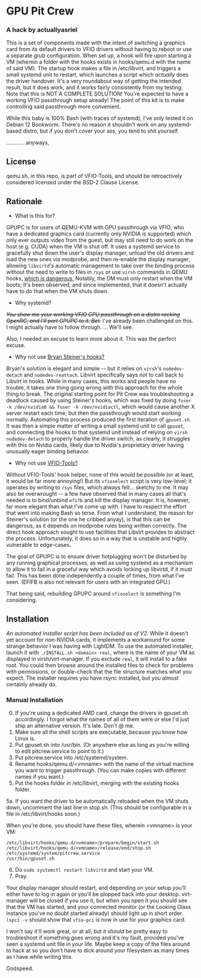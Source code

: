 # GPU Pit Crew 
### A hack by actuallyasriel

This is a set of components made with the intent of switching a graphics card from its default drivers to VFIO drivers without having to reboot or use a separate grub configuration. When set up, a hook will fire upon starting a VM (wherein a folder with the hooks exists in hooks/qemu.d with the name of said VM). The startup hook makes a file in /etc/libvirt, and triggers a small systemd unit to restart, which launches a script which *actually* does the driver handover.
It's a very roundabout way of getting the intended result, but it does work, and it works fairly consistently from my testing.
Note that this is NOT A COMPLETE SOLUTION! You're expected to have a working VFIO passthrough setup already! The point of this kit is to make controlling said passthrough more convenient.

While this baby is 100% Bash (with traces of systemd), I've only tested it on Debian 12 Bookworm. There's no reason it shouldn't work on any systemd-based distro, but if you don't cover your ass, you tend to shit yourself.

.............anyways,

## License
qemu.sh, in this repo, is part of VFIO-Tools, and should be retroactively considered licensed under the BSD-2 Clause License.

## Rationale
- What is this for?

GPUPC is for users of QEMU-KVM with GPU passthrough via VFIO, who have a dedicated graphics card (currently only NVIDIA is supported) which only ever outputs video from the guest, but may still need to do work on the host (e.g. CUDA) when the VM is shut off. It uses a systemd service to gracefully shut down the user's display manager, unload the old drivers and load the new ones via modprobe, and then re-enable the display manager, allowing `libvirtd`'s automatic management to take over the binding process without the need to write to files in `/sys` or use `virsh` commands in QEMU hooks, [which is dangerous.](https://www.libvirt.org/hooks.html#calling-libvirt-functions-from-within-a-hook-script) Notably, the DM must only restart when the VM boots; it's been observed, and since implemented, that it doesn't actually have to do that when the VM shuts down.

- Why systemd?

~~*You show me your working VFIO GPU passthrough on a distro rocking OpenRC, and I'll port GPUPC to it. Bet.*~~ I've already been challenged on this. I might actually have to follow through. ... We'll see.

Also, I needed an excuse to learn more about it. This was the perfect excuse. 

- Why not use [Bryan Steiner's hooks?](https://github.com/bryansteiner/gpu-passthrough-tutorial?tab=readme-ov-file#part1.2)

Bryan's solution is elegant and simple -- but it relies on `virsh`'s `nodedev-detach` and `nodedev-reattach`. Libvirt specifically says *not* to call back to Libvirt in hooks. While in many cases, this works and people have no trouble, it takes *one* thing going wrong with this approach for the whole thing to break. The original starting point for Pit Crew was troubleshooting a deadlock caused by using Steiner's hooks, which was fixed by doing `fuser -k /dev/nvidia0 && fuser -k /dev/nvidiactl`, which would cause another X server restart each time; but then the passthrough would start working normally. Automating this process produced the first iteration of `gpuset.sh`. It was then a simple matter of writing a small systemd unit to call `gpuset`, and connecting the hooks to that systemd unit instead of relying on `virsh nodedev-detach` to properly handle the driver switch, as clearly, it struggles with this on Nvidia cards, likely due to Nvidia's proprietary driver having unusually eager binding behavior.

- Why not use [VFIO-Tools?](https://github.com/PassthroughPOST/VFIO-Tools)
  
Without VFIO-Tools' hook helper, none of this would be possible (or at least, it would be far more annoying!) But its `vfioselect` script is very low-level; it operates by writing to `/sys` files, which always felt... sketchy to me. It may also be overwrought -- a few have observed that in many cases all that's needed is to bind/unbind `efifb` and kill the display manager. It is, however, far more elegant than what I've come up with. I have to respect the effort that went into making Bash so terse.
From what I understand, the reason for Steiner's solution (or the one he cribbed anyay), is that this can be dangerous, as it depends on modprobe rules being written correctly. The direct hook approach sought to use facilities that Libvirt provides to abstract the process. Unfortunately, it does so in a way that is unstable and highly vulnerable to edge-cases.

The goal of GPUPC is to ensure driver hotplugging won't be disturbed by any running graphical processes, as well as using systemd as a mechanism to allow it to fail in a graceful way which avoids locking up libvirtd, if it must fail. This has been done independently a couple of times, from what I've seen. (EFIFB is also not relevant for users with an integrated GPU.)

That being said, rebuilding GPUPC around `vfioselect` is something I'm considering.

## Installation
*An automated installer script has been included as of V2.* While it doesn't yet account for non-NVIDIA cards, it implements a workaround for some strange behavior I was having with LightDM. To use the automated installer, launch it with `./INSTALL.sh <domain> real`, where <domain> is the name of your VM as displayed in virsh/virt-manager. If you exclude `real`, it will install to a fake root. You could then browse around the installed files to check for problems with permissions, or double-check that the file structure matches what you expect. The installer requires you have rsync installed, but you almost certainly already do.

### Manual Installation
0. If you're using a dedicated AMD card, change the drivers in gpuset.sh accordingly. I forgot what the names of all of them were or else I'd just ship an alternative version. It's late. Don't @ me.
1. Make sure all the shell scripts are executable, because you know how Linux is.
2. Put gpuset.sh into /usr/bin. (Or anywhere else as long as you're willing to edit pitcrew.service to point to it.)
3. Put pitcrew.service into /etc/systemd/system.
4. Rename hooks/qemu.d/\<vmname\> with the name of the virtual machine you want to trigger passthrough. (You can make copies with different names if you want.)
5. Put the hooks folder in /etc/libvirt, merging with the existing hooks folder.
   
5a. If you want the driver to be automatically reloaded when the VM shuts down, uncomment the last line in stop.sh. (This should be configurable in a file in /etc/libvirt/hooks soon.)

When you're done, you should have these files, wherein \<vmname\> is your VM:
```
/etc/libvirt/hooks/qemu.d/<vmname>/prepare/begin/start.sh
/etc/libvirt/hooks/qemu.d/<vmname>/release/end/stop.sh
/etc/systemd/system/pitcrew.service
/usr/bin/gpuset.sh
```
6. Do `sudo systemctl restart libvirtd` and start your VM.
7. Pray.

Your display manager should restart, and depending on your setup you'll either have to log in again or you'll be plopped back into your desktop. virt-manager will be closed if you use it, but when you open it you should see that the VM has started, and your connected monitor (or the Looking Glass instance you've no doubt started already) should light up in short order. `lspci -v` should show that `vfio-pci` is now in use for your graphics card.

I won't say it'll work great, or at all, but it *should* be pretty easy to troubleshoot if something goes wrong and it's my fault, provided you've seen a systemd unit file in your life. Maybe keep a copy of the files around to hack at so you don't have to dick around your filesystem as many times as I have while writing this.

Godspeed.
